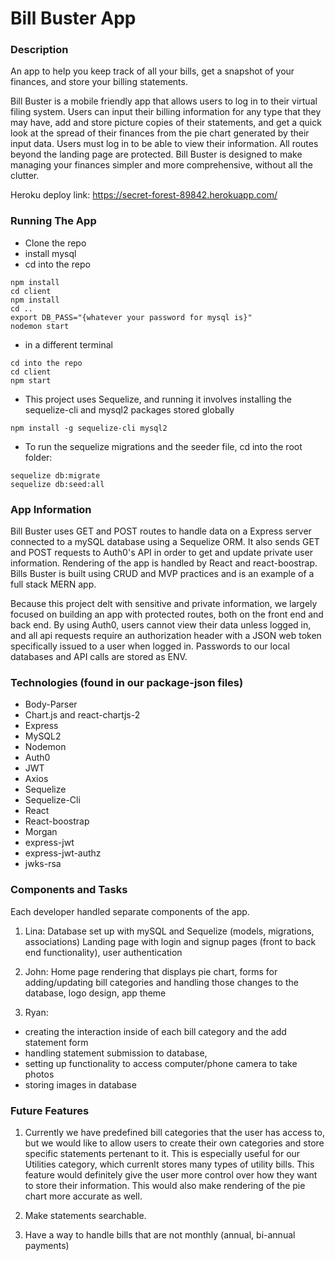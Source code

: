 # Bill Buster App

### Description
An app to help you keep track of all your bills, get a snapshot of your finances, and store your billing statements. 

Bill Buster is a mobile friendly app that allows users to log in to their virtual filing system. Users can input their billing information for any type that they may have, add and store picture copies of their statements, and get a quick look at the spread of their finances from the pie chart generated by their input data. Users must log in to be able to view their information. All routes beyond the landing page are protected. Bill Buster is designed to make managing your finances simpler and more comprehensive, without all the clutter.

Heroku deploy link: https://secret-forest-89842.herokuapp.com/

### Running The App
* Clone the repo
* install mysql
* cd into the repo
```
npm install
cd client
npm install
cd ..
export DB_PASS="{whatever your password for mysql is}"
nodemon start
```
* in a different terminal
```
cd into the repo
cd client
npm start
```
* This project uses Sequelize, and running it involves installing the sequelize-cli and mysql2 packages stored globally

```
npm install -g sequelize-cli mysql2
```

* To run the sequelize migrations and the seeder file, cd into the root folder:
```
sequelize db:migrate
sequelize db:seed:all
```

### App Information
Bill Buster uses GET and POST routes to handle data on a Express server connected to a mySQL database using a Sequelize ORM. It also sends GET and POST requests to Auth0's API in order to get and update private user information. Rendering of the app is handled by React and react-boostrap. Bills Buster is built using CRUD and MVP practices and is an example of a full stack MERN app.

Because this project delt with sensitive and private information, we largely focused on building an app with protected routes, both on the front end and back end. By using Auth0, users cannot view their data unless logged in, and all api requests require an authorization header with a JSON web token specifically issued to a user when logged in. Passwords to our local databases and API calls are stored as ENV.

### Technologies (found in our package-json files)
- Body-Parser
- Chart.js and react-chartjs-2 
- Express
- MySQL2
- Nodemon
- Auth0
- JWT
- Axios
- Sequelize
- Sequelize-Cli
- React
- React-boostrap
- Morgan
- express-jwt
- express-jwt-authz
- jwks-rsa


### Components and Tasks
Each developer handled separate components of the app.

1. Lina: Database set up with mySQL and Sequelize (models, migrations, associations) Landing page with login and signup pages (front to back end functionality), user authentication

2. John:  Home page rendering that displays pie chart, forms for adding/updating bill categories and handling those changes to the database, logo design, app theme

3. Ryan: 
- creating the interaction inside of each bill category and the add statement form 
- handling statement submission to database, 
- setting up functionality to access computer/phone camera to take photos
- storing images in database

### Future Features
1. Currently we have predefined bill categories that the user has access to, but we would like to allow users to create their own categories and store specific statements pertenant to it. This is especially useful for our Utilities category, which currenlt stores many types of utility bills. This feature would definitely give the user more control over how they want to store their information. This would also make rendering of the pie chart more accurate as well.

2. Make statements searchable.
 
3. Have a way to handle bills that are not monthly (annual, bi-annual payments)


